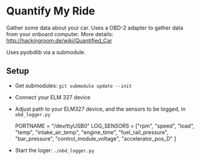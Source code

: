 # Quantify My Ride

Gather some data about your car. Uses a OBD-2 adapter to gather data from your onboard computer.
More details: http://hackingroom.de/wiki/Quantified_Car

Uses pyobdlib via a submodule.

## Setup
* Get submodules: `git submodule update --init`
* Connect your ELM 327 device
* Adjust path to your ELM327 device, and the sensors to be logged, in `obd_logger.py`

	PORTNAME = "/dev/ttyUSB0"
	LOG_SENSORS = ["rpm", "speed", "load", "temp", "intake_air_temp", "engine_time", "fuel_rail_pressure", "bar_pressure", "control_module_voltage", "accelerator_pos_D" ]

* Start the loger: `./obd_logger.py`

